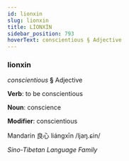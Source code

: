 ```yaml
---
id: lionxin
slug: lionxin
title: LİONXİN
sidebar_position: 793
hoverText: conscientious § Adjective
---
```


### lionxin

*conscientious* **§** Adjective

**Verb**: to be conscientious

**Noun**: conscience

**Modifier**: conscientious

Mandarin 良心 liángxīn /ljaŋ.ɕin/

*Sino-Tibetan Language Family*
